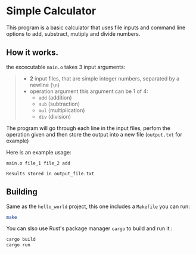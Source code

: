 # Simple Calculator
This program is a basic calculator that uses file inputs and command line options to add, substract, mutiply and divide numbers. 
## How it works. 
the excecutable `main.o` takes 3 input arguments: 
>- **2** input files, that are simple integer numbers, separated by a newline (`\n`) 
>- operation argument  this argument can be 1 of 4:<br>
>    *  `add` (addition) 
>    *  `sub` (subtraction)
>    *  `mul` (multiplication)
>    *  `div` (division)

The program will go through each line in the input files, perfom the operation given and then store the output into a new file (`output.txt` for example) 

Here is an example usage: 
```
main.o file_1 file_2 add

Results stored in output_file.txt
```


## Building
Same as  the `hello_world` project, this one includes a `Makefile` you can run: 
```sh
make
```
You can slso use Rust's package manager `cargo` to build and run it : 
```sh
cargo build
cargo run 

```

